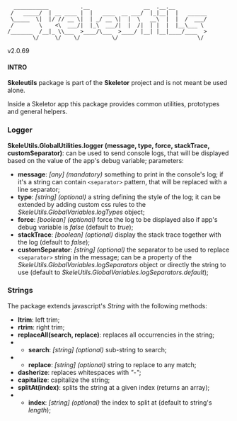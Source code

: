       ___________          .__                 __  .__.__
     /   _____/  | __ ____ |  |   ____  __ ___/  |_|__|  |   ______
     \_____  \|  |/ // __ \|  | _/ __ \|  |  \   __\  |  |  /  ___/
     /        \    <\  ___/|  |_\  ___/|  |  /|  | |  |  |__\___ \
    /_______  /__|_ \\___  >____/\___  >____/ |__| |__|____/____  >
            \/     \/    \/          \/                         \/

v2.0.69

#### INTRO
**Skeleutils** package is part of the **Skeletor** project and is not meant be used alone.

Inside a Skeletor app this package provides common utilities, prototypes and general helpers.

### Logger

**SkeleUtils.GlobalUtilities.logger (message, type, force, stackTrace, customSeparator)**: can be used to send console logs, that will be displayed based on the value of the app's debug variable; parameters:
- **message**: *[any] (mandatory)* something to print in the console's log; if it's a string can contain `<separator>` pattern, that will be replaced with a line separator;
- **type**: *[string] (optional)* a string defining the style of the log; it can be extended by adding custom css rules to the *SkeleUtils.GlobalVariables.logTypes* object;
- **force**: *[boolean] (optional)* force the log to be displayed also if app's debug variable is *false* (default to *true*);
- **stackTrace**: *[boolean] (optional)* display the stack trace together with the log (default to *false*);
- **customSeparator**: *[string] (optional)* the separator to be used to replace `<separator>` string in the message; can be a property of the *SkeleUtils.GlobalVariables.logSeparators* object or directly the string to use (default to *SkeleUtils.GlobalVariables.logSeparators.default*);


### Strings

The package extends javascript's *String* with the following methods:

- **ltrim**: left trim;
- **rtrim**: right trim;
- **replaceAll(search, replace)**: replaces all occurrencies in the string;
- - **search**: *[string] (optional)* sub-string to search;
- - **replace**: *[string] (optional)* string to replace to any match;
- **dasherize**: replaces whitespaces with *"-"*;
- **capitalize**: capitalize the string;
- **splitAt(index)**: splits the string at a given index (returns an array);
- - **index**: *[string] (optional)* the index to split at (default to string's *length*);
